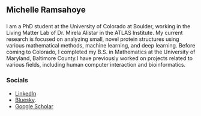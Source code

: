 ## Michelle Ramsahoye
###
I am a PhD student at the University of Colorado at Boulder, working in the Living Matter Lab of Dr. Mirela Alistar in the ATLAS Institute. My current research is focused on analyzing small, novel protein structures using various mathematical methods, machine learning, and deep learning. Before coming to Colorado, I completed my B.S. in Mathematics at the University of Maryland, Baltimore County.I have previously worked on projects related to various fields, including human computer interaction and bioinformatics.


### Socials
- [LinkedIn](https://www.linkedin.com/in/michelleramsahoye/)
- [Bluesky]([https://pages.github.com/](https://bsky.app/profile/lusnu.bsky.social)).
- [Google Scholar](https://scholar.google.com/citations?user=pHODSSAAAAAJ&hl=en)
  
